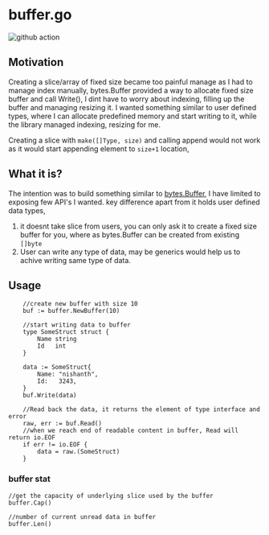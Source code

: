# buffer.go

![github action](https://github.com/NishanthSpShetty/buffer.go/actions/workflows/go.yml/badge.svg)

## Motivation
Creating a slice/array of fixed size became too painful manage as I had to manage index manually, bytes.Buffer provided a way to allocate fixed size buffer and call Write(), I dint have to worry about indexing, filling up the buffer and managing resizing it. 
I wanted something similar to user defined types, where I can allocate predefined memory and start writing to it, while the library managed indexing, resizing for me. 

Creating a slice with `make([]Type, size)` and calling append would not work as it would start appending element to `size+1` location,

## What it is?
The intention was to build something similar to [bytes.Buffer](https://pkg.go.dev/bytes#Buffer), I have limited to exposing few API's I wanted.
key difference apart from it holds user defined data types, 
1. it doesnt take slice from users, you can only ask it to create a fixed size buffer for you, where as bytes.Buffer can be created from existing `[]byte`
2. User can write any type of data, may be generics would help us to achive writing same type of data.

## Usage
```
    //create new buffer with size 10
	buf := buffer.NewBuffer(10)

	//start writing data to buffer
	type SomeStruct struct {
		Name string
		Id   int
	}

	data := SomeStruct{
		Name: "nishanth",
		Id:   3243,
	}
	buf.Write(data)

	//Read back the data, it returns the element of type interface and error
	raw, err := buf.Read()
	//when we reach end of readable content in buffer, Read will return io.EOF
	if err != io.EOF {
		data = raw.(SomeStruct)
	}
```

### buffer stat
```
//get the capacity of underlying slice used by the buffer
buffer.Cap() 

//number of current unread data in buffer
buffer.Len()
```

